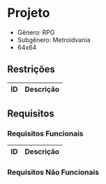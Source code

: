 # Projeto
* Gênero: RPG
* Subgênero: Metroidvania
* 64x64

## Restrições
|  ID  |Descrição|
|------|---------|

## Requisitos

### Requisitos Funcionais
|  ID  |Descrição|
|------|---------|

### Requisitos Não Funcionais
